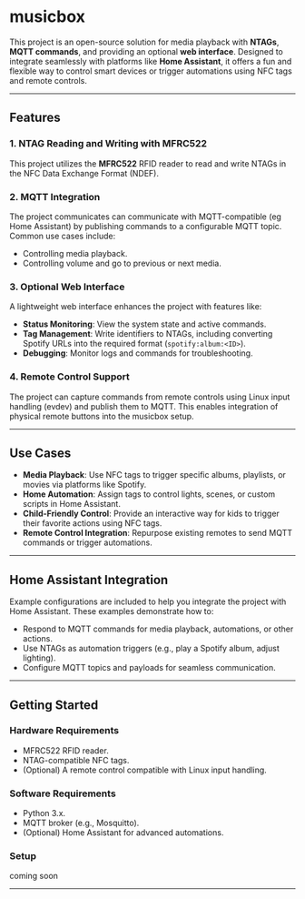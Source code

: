 # musicbox
This project is an open-source solution for media playback with **NTAGs**, **MQTT commands**, and providing an optional **web interface**. Designed to integrate seamlessly with platforms like **Home Assistant**, it offers a fun and flexible way to control smart devices or trigger automations using NFC tags and remote controls.

---

## **Features**

### 1. **NTAG Reading and Writing with MFRC522**
This project utilizes the **MFRC522** RFID reader to read and write NTAGs in the NFC Data Exchange Format (NDEF).

### 2. **MQTT Integration**
The project communicates can communicate with MQTT-compatible (eg Home Assistant) by publishing commands to a configurable MQTT topic. Common use cases include:
- Controlling media playback.
- Controlling volume and go to previous or next media.

### 3. **Optional Web Interface**
A lightweight web interface enhances the project with features like:
- **Status Monitoring**: View the system state and active commands.
- **Tag Management**: Write identifiers to NTAGs, including converting Spotify URLs into the required format (`spotify:album:<ID>`).
- **Debugging**: Monitor logs and commands for troubleshooting.

### 4. **Remote Control Support**
The project can capture commands from remote controls using Linux input handling (evdev) and publish them to MQTT. This enables integration of physical remote buttons into the musicbox setup.

---

## **Use Cases**
- **Media Playback**: Use NFC tags to trigger specific albums, playlists, or movies via platforms like Spotify.
- **Home Automation**: Assign tags to control lights, scenes, or custom scripts in Home Assistant.
- **Child-Friendly Control**: Provide an interactive way for kids to trigger their favorite actions using NFC tags.
- **Remote Control Integration**: Repurpose existing remotes to send MQTT commands or trigger automations.

---

## **Home Assistant Integration**
Example configurations are included to help you integrate the project with Home Assistant. These examples demonstrate how to:
- Respond to MQTT commands for media playback, automations, or other actions.
- Use NTAGs as automation triggers (e.g., play a Spotify album, adjust lighting).
- Configure MQTT topics and payloads for seamless communication.

---

## **Getting Started**

### **Hardware Requirements**
- MFRC522 RFID reader.
- NTAG-compatible NFC tags.
- (Optional) A remote control compatible with Linux input handling.

### **Software Requirements**
- Python 3.x.
- MQTT broker (e.g., Mosquitto).
- (Optional) Home Assistant for advanced automations.

### **Setup**
coming soon

---
